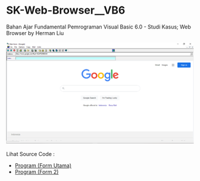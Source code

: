 # SK-Web-Browser__VB6
Bahan Ajar Fundamental Pemrograman Visual Basic 6.0 - Studi Kasus; Web Browser by Herman Liu<br><br>
<img src="https://github.com/RizkyKhapidsyah/SK-Web-Browser__VB6/blob/main/result/001.PNG"><br><br>
Lihat Source Code : <br>
- <a href="https://github.com/RizkyKhapidsyah/SK-Web-Browser__VB6/blob/main/WebBrowser.frm">Program (Form Utama)</a><br>
- <a href="https://github.com/RizkyKhapidsyah/SK-Web-Browser__VB6/blob/main/Frame.frm">Program (Form 2)</a>
